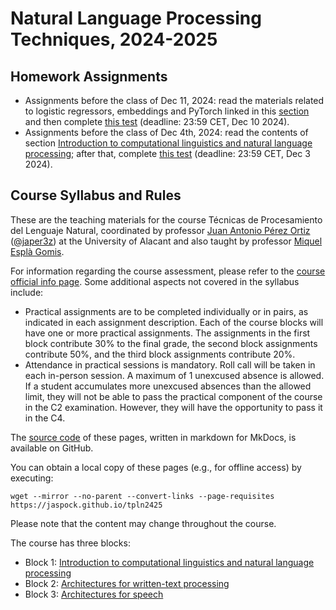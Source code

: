 # Natural Language Processing Techniques, 2024-2025

## Homework Assignments

<!--
- Assignments **before the class of Jan 19, 2025**: Read the materials related to speech recognition, linked in this [section](speech.md#contenidos-a-preparar-antes-de-la-sesion-del-19012025) and then complete [this test](https://forms.gle/woGk9hkmepMVkrg47) (deadline: 23:59 CET, Jan 18 2025).
- Assignments **before the class of Jan 17, 2025**: Read the materials related to full encoder-decoder transformer models, encoder-like transformers, large language models and multilingual models linked in this [section](text.md#contenidos-a-preparar-antes-de-la-sesion-del-17012025) and then complete [this test](https://forms.gle/GRK5SLc3STkup8at9) (deadline: 23:59 CET, Jan 16 2025).
- Assignments before the class of Jan 10, 2025: Read the materials related to embeddings, neural networks and transformers, linked in this [section](text.md#contenidos-a-preparar-antes-de-la-sesion-del-10012025) and then complete [this test](https://forms.gle/7KDwRtXcrpxsKjHp7) (deadline: 23:59 CET, Jan 9 2025).
- Assignments before the class of Dec 20, 2024: This class will have two parts taught by different teachers; therefore, your assignments will deal with two different topics. Firstly, read the new contents of section [_Introduction to computational linguistics and natural language processing_](cl.md); after that, complete [this test](https://forms.gle/ZkDWRSRSzB4p7Ugy7) and read the article "The Future of Computational Linguistics: On Beyond Alchemy" [here](https://www.frontiersin.org/articles/10.3389/frai.2021.625341/full) (Reading time: one hour and a half) (deadline: 23:59 CET, Dec 19 2024). Secondly, read the materials related to logistic regressors and PyTorch linked in this [section](text.md#contenidos-a-preparar-antes-de-la-sesion-del-20122024) and then complete [this test](https://forms.gle/V3U9MTHo7c9DNhkc6) (same deadline: 23:59 CET, Dec 19 2024).
-->
- Assignments before the class of Dec 11, 2024: read the materials related to logistic regressors, embeddings and PyTorch linked in this [section](text.md#before-text1) and then complete [this test](https://forms.gle/V3U9MTHo7c9DNhkc6) (deadline: 23:59 CET, Dec 10 2024).
- Assignments before the class of Dec 4th, 2024: read the contents of section [Introduction to computational linguistics and natural language processing](cl.md); after that, complete [this test](https://forms.gle/LUySkd6MkHPPuP896) (deadline: 23:59 CET, Dec 3 2024).

## Course Syllabus and Rules

These are the teaching materials for the course Técnicas de Procesamiento del Lenguaje Natural, coordinated by professor [Juan Antonio Pérez Ortiz][japerez_url] ([@japer3z][japerez_twitter]) at the University of Alacant and also taught by professor [Miquel Esplà Gomis][miquel_url].

For information regarding the course assessment, please refer to the [course official info page][syllabus]. Some additional aspects not covered in the syllabus include:

[japerez_url]: https://cvnet.cpd.ua.es/curriculum-breve/es/perez-ortiz-juan-antonio/15404
[miquel_url]: https://cvnet.cpd.ua.es/curriculum-breve/es/espla-gomis-miquel/16262
[japerez_twitter]: https://twitter.com/japer3z
[syllabus]: https://cvnet.cpd.ua.es/Guia-Docente/GuiaDocente/Index?wcodest=D114&wcodasi=43505&wlengua=C&scaca=2024-25

- Practical assignments are to be completed individually or in pairs, as indicated in each assignment description. Each of the course blocks will have one or more practical assignments. The assignments in the first block contribute 30% to the final grade, the second block assignments contribute 50%, and the third block assignments contribute 20%.
- Attendance in practical sessions is mandatory. Roll call will be taken in each in-person session. A maximum of 1 unexcused absence is allowed. If a student accumulates more unexcused absences than the allowed limit, they will not be able to pass the practical component of the course in the C2 examination. However, they will have the opportunity to pass it in the C4.

The [source code][source] of these pages, written in markdown for MkDocs, is available on GitHub.

[source]: https://github.com/jaspock/tpln2425

You can obtain a local copy of these pages (e.g., for offline access) by executing:

    wget --mirror --no-parent --convert-links --page-requisites https://jaspock.github.io/tpln2425

Please note that the content may change throughout the course.

The course has three blocks:

* Block 1: [Introduction to computational linguistics and natural language processing](cl.md)
* Block 2: [Architectures for written-text processing](text.md)
* Block 3: [Architectures for speech](speech.md)
